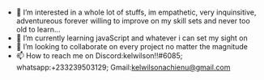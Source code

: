 <svg>
<foreignObject>
<div style="position: relative; width: 100%; height: 0; padding-top: 141.4286%;
 padding-bottom: 48px; box-shadow: 0 2px 8px 0 rgba(63,69,81,0.16); margin-top: 1.6em; margin-bottom: 0.9em; overflow: hidden;
 border-radius: 8px; will-change: transform;">
  <iframe loading="lazy" style="position: absolute; width: 100%; height: 100%; top: 0; left: 0; border: none; padding: 0;margin: 0;"
    src="https:&#x2F;&#x2F;www.canva.com&#x2F;design&#x2F;DAFGB6pYKKA&#x2F;view?embed" allowfullscreen="allowfullscreen" allow="fullscreen">
  </iframe>
</div>
<a href="https:&#x2F;&#x2F;www.canva.com&#x2F;design&#x2F;DAFGB6pYKKA&#x2F;view?utm_content=DAFGB6pYKKA&amp;utm_campaign=designshare&amp;utm_medium=embeds&amp;utm_source=link" target="_blank" rel="noopener">Professional CV Resume</a> by Kelly Besong


<p> 👋 Hi, I’m</p> <button type="button" style="color: purple; width: 100%; padding: 10px 7px; border-radius: 2%; box-shadow: 1px 2px 3px">kelwilson</button>

  </foreignObject>
</svg>

- 👀 I’m interested in a whole lot of stuffs, im empathetic, very inquinsitive, adventureous forever willing to improve on my skill sets and never too old to learn...
- 🌱 I’m currently learning javaScript and whatever i can set my sight on
- 💞️ I’m looking to collaborate on every project no matter the magnitude
- 📫 How to reach me on Discord:kelwilson!!#6085; whatsapp:+233239503129; Gmail:kelwilsonachienu@gmail.com

<!---
kelwilson/kelwilson is a ✨ special ✨ repository because its `README.md` (this file) appears on your GitHub profile.
You can click the Preview link to take a look at your changes.
--->
